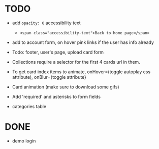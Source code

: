 # TODO

- add `opacity: 0` accessibility text
  - `<span class="accessibility-text">Back to home page</span>`

- add to account form, on hover pink links if the user has info already




- Todo: footer, user's page, upload card form

- Collections require a selector for the first 4 cards url in them. 
- To get card index items to animate, onHover=(toggle autoplay css attribute), onBlur={toggle attribute}

- Card animation (make sure to download some gifs) 
- Add 'required' and asterisks to form fields


- categories table









# DONE

- demo login